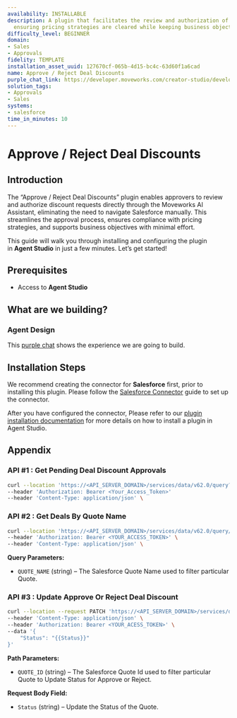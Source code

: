 ```yaml
---
availability: INSTALLABLE
description: A plugin that facilitates the review and authorization of deal discounts,
  ensuring pricing strategies are cleared while keeping business objectives in mind.
difficulty_level: BEGINNER
domain:
- Sales
- Approvals
fidelity: TEMPLATE
installation_asset_uuid: 127670cf-065b-4d15-bc4c-63d60f1a6cad
name: Approve / Reject Deal Discounts
purple_chat_link: https://developer.moveworks.com/creator-studio/developer-tools/purple-chat/?conversation=%7B%22startTimestamp%22%3A%2211%3A43+AM%22%2C%22messages%22%3A%5B%7B%22parts%22%3A%5B%7B%22richText%22%3A%22%3Cp%3EAre+there+any+deals+which+need+approvals%3F%3C%2Fp%3E%22%7D%5D%2C%22role%22%3A%22user%22%7D%2C%7B%22parts%22%3A%5B%7B%22richText%22%3A%22%3Cp%3EHere+are+the+pending+deal+discounts+on+Salesforce%3A%3C%2Fp%3E%5Cn%3Cul%3E%5Cn++%3Cli%3EOrion+Project+-+Global+Tech+Solutions+-+15%25+Discount%3C%2Fli%3E%5Cn++%3Cli%3ENebula+Initiative+-+Stellar+Corp+-+10%25+Discount%3C%2Fli%3E%5Cn++%3Cli%3EPhoenix+Program+-+Nova+Systems+-+20%25+Discount%3C%2Fli%3E%5Cn%3C%2Ful%3E%5Cn%3Cp%3EWould+you+like+more+details+about+a+specific+deal%3F%3C%2Fp%3E%22%7D%5D%2C%22role%22%3A%22assistant%22%7D%2C%7B%22parts%22%3A%5B%7B%22richText%22%3A%22Orion+Project%22%7D%5D%2C%22role%22%3A%22user%22%7D%2C%7B%22parts%22%3A%5B%7B%22richText%22%3A%22%3Cb%3EDeal%3A+Orion+Project%3C%2Fb%3E%3Cbr%3E%3Cb%3ECustomer%3A%3C%2Fb%3E+Global+Tech+Solutions%3Cbr%3E%3Cb%3EOriginal+Price%3A%3C%2Fb%3E+%24100%2C000%3Cbr%3E%3Cb%3EProposed+Discount%3A%3C%2Fb%3E+15%25%3Cbr%3E%3Cb%3EReason%3A%3C%2Fb%3E+Strategic+partnership%3Cbr%3E%3Cbr%3EDo+you+want+to+approve+or+reject+this+deal%3F%22%7D%2C%7B%22buttons%22%3A%5B%7B%22buttonText%22%3A%22Approve%22%2C%22style%22%3A%22filled%22%7D%2C%7B%22buttonText%22%3A%22Reject%22%2C%22style%22%3A%22outlined%22%7D%5D%7D%5D%2C%22role%22%3A%22assistant%22%7D%2C%7B%22parts%22%3A%5B%7B%22richText%22%3A%22Approve%22%7D%5D%2C%22role%22%3A%22user%22%7D%2C%7B%22parts%22%3A%5B%7B%22richText%22%3A%22%3Cp%3EThe+discount+for+the+Orion+project+has+been+successfully+approved.%3C%2Fp%3E%22%7D%2C%7B%22citations%22%3A%5B%7B%22citationTitle%22%3A%22Orion+Project%22%2C%22connectorName%22%3A%22salesforce%22%7D%5D%7D%5D%2C%22role%22%3A%22assistant%22%7D%5D%7D
solution_tags:
- Approvals
- Sales
systems:
- salesforce
time_in_minutes: 10
---
```


# Approve / Reject Deal Discounts

## Introduction

The “Approve / Reject Deal Discounts” plugin enables approvers to review and authorize discount requests directly through the Moveworks AI Assistant, eliminating the need to navigate Salesforce manually. This streamlines the approval process, ensures compliance with pricing strategies, and supports business objectives with minimal effort.

This guide will walk you through installing and configuring the plugin in **Agent Studio** in just a few minutes. Let’s get started!

## Prerequisites

- Access to **Agent Studio**

## **What are we building?**

### **Agent Design**

This [purple chat](https://developer.moveworks.com/creator-studio/developer-tools/purple-chat/?conversation=%7B%22startTimestamp%22%3A%2211%3A43+AM%22%2C%22messages%22%3A%5B%7B%22parts%22%3A%5B%7B%22richText%22%3A%22%3Cp%3EAre+there+any+deals+which+need+approvals%3F%3C%2Fp%3E%22%7D%5D%2C%22role%22%3A%22user%22%7D%2C%7B%22parts%22%3A%5B%7B%22richText%22%3A%22%3Cp%3EHere+are+the+pending+deal+discounts+on+Salesforce%3A%3C%2Fp%3E%5Cn%3Cul%3E%5Cn++%3Cli%3EOrion+Project+-+Global+Tech+Solutions+-+15%25+Discount%3C%2Fli%3E%5Cn++%3Cli%3ENebula+Initiative+-+Stellar+Corp+-+10%25+Discount%3C%2Fli%3E%5Cn++%3Cli%3EPhoenix+Program+-+Nova+Systems+-+20%25+Discount%3C%2Fli%3E%5Cn%3C%2Ful%3E%5Cn%3Cp%3EWould+you+like+more+details+about+a+specific+deal%3F%3C%2Fp%3E%22%7D%5D%2C%22role%22%3A%22assistant%22%7D%2C%7B%22parts%22%3A%5B%7B%22richText%22%3A%22Orion+Project%22%7D%5D%2C%22role%22%3A%22user%22%7D%2C%7B%22parts%22%3A%5B%7B%22richText%22%3A%22%3Cb%3EDeal%3A+Orion+Project%3C%2Fb%3E%3Cbr%3E%3Cb%3ECustomer%3A%3C%2Fb%3E+Global+Tech+Solutions%3Cbr%3E%3Cb%3EOriginal+Price%3A%3C%2Fb%3E+%24100%2C000%3Cbr%3E%3Cb%3EProposed+Discount%3A%3C%2Fb%3E+15%25%3Cbr%3E%3Cb%3EReason%3A%3C%2Fb%3E+Strategic+partnership%3Cbr%3E%3Cbr%3EDo+you+want+to+approve+or+reject+this+deal%3F%22%7D%2C%7B%22buttons%22%3A%5B%7B%22buttonText%22%3A%22Approve%22%2C%22style%22%3A%22filled%22%7D%2C%7B%22buttonText%22%3A%22Reject%22%2C%22style%22%3A%22outlined%22%7D%5D%7D%5D%2C%22role%22%3A%22assistant%22%7D%2C%7B%22parts%22%3A%5B%7B%22richText%22%3A%22Approve%22%7D%5D%2C%22role%22%3A%22user%22%7D%2C%7B%22parts%22%3A%5B%7B%22richText%22%3A%22%3Cp%3EThe+discount+for+the+Orion+project+has+been+successfully+approved.%3C%2Fp%3E%22%7D%2C%7B%22citations%22%3A%5B%7B%22citationTitle%22%3A%22Orion+Project%22%2C%22connectorName%22%3A%22salesforce%22%7D%5D%7D%5D%2C%22role%22%3A%22assistant%22%7D%5D%7D) shows the experience we are going to build.

## Installation Steps

We recommend creating the connector for **Salesforce** first, prior to installing this plugin. Please follow the [Salesforce Connector](https://developer.moveworks.com/marketplace/package/?id=salesforce&hist=home) guide to set up the connector.

After you have configured the connector, Please refer to our [plugin installation documentation](https://help.moveworks.com/docs/ai-agent-marketplace-installation) for more details on how to install a plugin in Agent Studio.

## **Appendix**

### API #1 : Get Pending Deal Discount Approvals

```bash
curl --location 'https://<API_SERVER_DOMAIN>/services/data/v62.0/query?q=SELECT+Id%2CName%2CQuoteNumber%2CTotalPrice%2CDiscount%2CStatus%2CAccount.Name%2CAccountId+FROM+Quote+WHERE+Discount+%3E+0+AND+Status+NOT+IN+%28%27Accepted%27%2C+%27Approved%27%2C+%27Denied%27%29' \
--header 'Authorization: Bearer <Your_Access_Token>'
--header 'Content-Type: application/json' \
```

### API #2 : Get Deals By Quote Name

```bash
curl --location 'https://<API_SERVER_DOMAIN>/services/data/v62.0/query/?q=SELECT+Id%2CName%2CQuoteNumber%2CTotalPrice%2CDiscount%2CStatus%2CAccount.Name%2CAccountId+FROM+Quote+WHERE+Discount+%3E+0+AND+Status+NOT+IN+(%27Accepted%27%2C%27Approved%27%2C%27Denied%27)+AND+Name+%3D%27<QUOTE_NAME>%27' \
--header 'Authorization: Bearer <YOUR_ACCESS_TOKEN>' \
--header 'Content-Type: application/json' \

```

**Query Parameters:**

- `QUOTE_NAME` (string) – The Salesforce Quote Name used to filter particular Quote.

### API #3 : Update Approve Or Reject Deal Discount

```bash
curl --location --request PATCH 'https://<API_SERVER_DOMAIN>/services/data/v62.0/sobjects/Quote/<QUOTE_ID>' \
--header 'Content-Type: application/json' \
--header 'Authorization: Bearer <YOUR_ACESS_TOKEN>' \
--data '{
    "Status": "{{Status}}"
}'
```

**Path Parameters:**

- `QUOTE_ID` (string) – The Salesforce Quote Id used to filter particular Quote to Update Status for Approve or Reject.

**Request Body Field:**

- `Status` (string) – Update the Status of the Quote.
